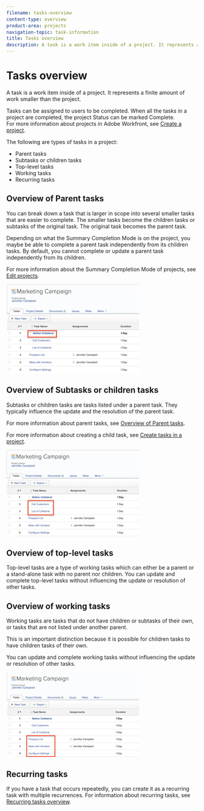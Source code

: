 ```yaml
---
filename: tasks-overview
content-type: overview
product-area: projects
navigation-topic: task-information
title: Tasks overview
description: A task is a work item inside of a project. It represents a finite amount of work smaller than the project.
---
```


# Tasks overview

A task is a work item inside of a project. It represents a finite amount of work smaller than the project.

Tasks can be assigned to users to be completed. When all the tasks in a project are completed, the project Status can be marked Complete.  
For more information about projects in Adobe Workfront, see [Create a project](../../../manage-work/projects/create-projects/create-project.md).

The following are types of tasks in a project:

* Parent tasks 
* Subtasks or children tasks
* Top-level tasks
* Working tasks
* Recurring tasks

## Overview of Parent tasks

You can break down a task that is larger in scope into several smaller tasks that are easier to complete. The smaller tasks become the children tasks or subtasks of the original task. The original task becomes the parent task.

Depending on what the Summary Completion Mode is on the project, you maybe be able to complete a parent task independently from its children tasks. By default, you cannot complete or update a parent task independently from its children.

For more information about the Summary Completion Mode of projects, see [Edit projects](../../../manage-work/projects/manage-projects/edit-projects.md).

![parent_tasks.png](assets/parent-tasks-350x234.png)

## Overview of Subtasks or children tasks

Subtasks or children tasks are tasks listed under a parent task. They typically influence the update and the resolution of the parent task.

For more information about parent tasks, see [Overview of Parent tasks](#parent-tasks).

For more information about creating a child task, see [Create tasks in a project](../../../manage-work/tasks/create-tasks/create-tasks-in-project.md).

![children_tasks.png](assets/children-tasks-350x227.png)

## Overview of top-level tasks

Top-level tasks are a type of working tasks which can either be a parent or a stand-alone task with no parent nor children. You can update and complete top-level tasks without influencing the update or resolution of other tasks.

## Overview of working tasks

Working tasks are tasks that do not have children or subtasks of their own, or tasks that are not listed under another parent.

This is an important distinction because it is possible for children tasks to have children tasks of their own.

You can update and complete working tasks without influencing the update or resolution of other tasks.

![working_tasks.png](assets/working-tasks-350x223.png)

## Recurring tasks

If you have a task that occurs repeatedly, you can create it as a recurring task with multiple recurrences. For information about recurring tasks, see [Recurring tasks overview](../../../manage-work/tasks/manage-tasks/recurring-tasks-overview.md). 
